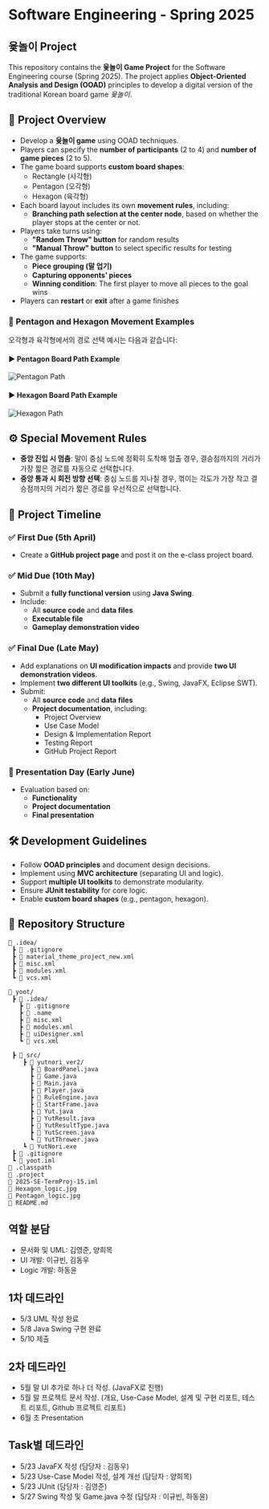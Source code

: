 # Software Engineering - Spring 2025  
## 윷놀이 Project  

This repository contains the **윷놀이 Game Project** for the Software Engineering course (Spring 2025). The project applies **Object-Oriented Analysis and Design (OOAD)** principles to develop a digital version of the traditional Korean board game *윷놀이*.  

## 📌 Project Overview  
- Develop a **윷놀이 game** using OOAD techniques.  
- Players can specify the **number of participants** (2 to 4) and **number of game pieces** (2 to 5).  
- The game board supports **custom board shapes**:  
  - Rectangle (사각형)  
  - Pentagon (오각형)  
  - Hexagon (육각형)  
- Each board layout includes its own **movement rules**, including:  
  - **Branching path selection at the center node**, based on whether the player stops at the center or not.  
- Players take turns using:  
  - **"Random Throw" button** for random results  
  - **"Manual Throw" button** to select specific results for testing  
- The game supports:  
  - **Piece grouping (말 업기)**  
  - **Capturing opponents’ pieces**  
  - **Winning condition**: The first player to move all pieces to the goal wins  
- Players can **restart** or **exit** after a game finishes  

### 🧭 Pentagon and Hexagon Movement Examples  
오각형과 육각형에서의 경로 선택 예시는 다음과 같습니다:

#### ▶ Pentagon Board Path Example  
![Pentagon Path](Pentagon_logic.jpg)

#### ▶ Hexagon Board Path Example  
![Hexagon Path](Hexagon_logic.jpg)


## ⚙️ Special Movement Rules  
- **중앙 진입 시 멈춤**: 말이 중심 노드에 정확히 도착해 멈출 경우, 결승점까지의 거리가 가장 짧은 경로를 자동으로 선택합니다.  
- **중앙 통과 시 회전 방향 선택**: 중심 노드를 지나칠 경우, 꺾이는 각도가 가장 작고 결승점까지의 거리가 짧은 경로를 우선적으로 선택합니다.

## 📅 Project Timeline  
### ✅ First Due (5th April)  
- Create a **GitHub project page** and post it on the e-class project board.  

### ✅ Mid Due (10th May)  
- Submit a **fully functional version** using **Java Swing**.  
- Include:  
  - All **source code** and **data files**  
  - **Executable file**  
  - **Gameplay demonstration video**  

### ✅ Final Due (Late May)  
- Add explanations on **UI modification impacts** and provide **two UI demonstration videos**.  
- Implement **two different UI toolkits** (e.g., Swing, JavaFX, Eclipse SWT).  
- Submit:  
  - All **source code** and **data files**  
  - **Project documentation**, including:  
    - Project Overview  
    - Use Case Model  
    - Design & Implementation Report  
    - Testing Report  
    - GitHub Project Report  

### 🎤 Presentation Day (Early June)  
- Evaluation based on:  
  - **Functionality**  
  - **Project documentation**  
  - **Final presentation**  

## 🛠 Development Guidelines  
- Follow **OOAD principles** and document design decisions.  
- Implement using **MVC architecture** (separating UI and logic).  
- Support **multiple UI toolkits** to demonstrate modularity.  
- Ensure **JUnit testability** for core logic.  
- Enable **custom board shapes** (e.g., pentagon, hexagon).  

## 📂 Repository Structure  
```
📁 .idea/
 ┣ 📄 .gitignore
 ┣ 📄 material_theme_project_new.xml
 ┣ 📄 misc.xml
 ┣ 📄 modules.xml
 ┗ 📄 vcs.xml

📁 yoot/
 ┣ 📁 .idea/
   ┣ 📄 .gitignore
   ┣ 📄 .name
   ┣ 📄 misc.xml
   ┣ 📄 modules.xml
   ┣ 📄 uiDesigner.xml
   ┗ 📄 vcs.xml

 ┣ 📁 src/
    ┣ 📁 yutnori_ver2/
      ┣ 📄 BoardPanel.java
      ┣ 📄 Game.java
      ┣ 📄 Main.java
      ┣ 📄 Player.java
      ┣ 📄 RuleEngine.java
      ┣ 📄 StartFrame.java
      ┣ 📄 Yut.java
      ┣ 📄 YutResult.java
      ┣ 📄 YutResultType.java
      ┣ 📄 YutScreen.java
      ┗ 📄 YutThrower.java
    ┗ 📄 YutNori.exe
 ┣ 📄 .gitignore
 ┗ 📄 yoot.iml
📄 .classpath
📄 .project
📄 2025-SE-TermProj-15.iml
📄 Hexagon_logic.jpg
📄 Pentagon_logic.jpg
📄 README.md
```

## 역할 분담  
- 문서화 및 UML: 김영준, 양희목 
- UI 개발: 이규빈, 김동우
- Logic 개발: 하동윤

## 1차 데드라인  
- 5/3 UML 작성 완료  
- 5/8 Java Swing 구현 완료
- 5/10 제출

## 2차 데드라인
- 5월 말 UI 추가로 하나 더 작성. (JavaFX로 진행)
- 5월 말 프로젝트 문서 작성. (개요, Use-Case Model, 설계 및 구현 리포트, 테스트 리포트, Github 프로젝트 리포트)
- 6월 초 Presentation

## Task별 데드라인
- 5/23 JavaFX 작성 (담당자 : 김동우)
- 5/23 Use-Case Model 작성, 설계 개선 (담당자 : 양희목)
- 5/23 JUnit (담당자 : 김영준)
- 5/27 Swing 작성 및 Game.java 수정 (담당자 : 이규빈, 하동윤)
